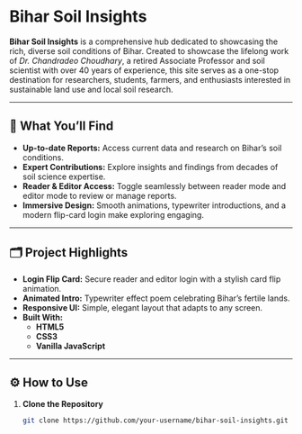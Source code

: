 # Bihar Soil Insights

**Bihar Soil Insights** is a comprehensive hub dedicated to showcasing the rich, diverse soil conditions of Bihar. Created to showcase the lifelong work of *Dr. Chandradeo Choudhary*, a retired Associate Professor and soil scientist with over 40 years of experience, this site serves as a one-stop destination for researchers, students, farmers, and enthusiasts interested in sustainable land use and local soil research.

---

## 🌱 What You’ll Find

- **Up-to-date Reports:** Access current data and research on Bihar’s soil conditions.
- **Expert Contributions:** Explore insights and findings from decades of soil science expertise.
- **Reader & Editor Access:** Toggle seamlessly between reader mode and editor mode to review or manage reports.
- **Immersive Design:** Smooth animations, typewriter introductions, and a modern flip-card login make exploring engaging.

---

## 🗂️ Project Highlights

- **Login Flip Card:** Secure reader and editor login with a stylish card flip animation.
- **Animated Intro:** Typewriter effect poem celebrating Bihar’s fertile lands.
- **Responsive UI:** Simple, elegant layout that adapts to any screen.
- **Built With:**  
  - **HTML5**  
  - **CSS3**  
  - **Vanilla JavaScript**

---

## ⚙️ How to Use

1. **Clone the Repository**
   ```bash
   git clone https://github.com/your-username/bihar-soil-insights.git
